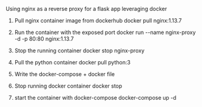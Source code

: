 Using nginx as a reverse proxy for a flask app leveraging docker

1. Pull nginx container image from dockerhub
    docker pull nginx:1.13.7

2. Run the container with the exposed port 
    docker run --name nginx-proxy -d -p 80:80 nginx:1.13.7

3. Stop the running container
    docker stop nginx-proxy

4. Pull the python container
    docker pull python:3

5. Write the docker-compose + docker file

6. Stop running docker container
    docker stop <container name>

7. start the container with docker-compose
    docker-compose up -d 
